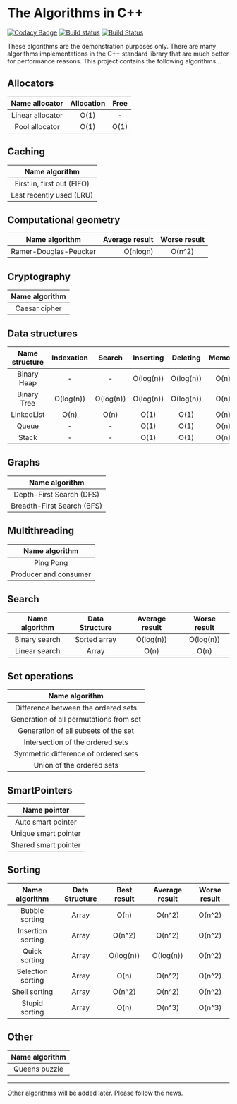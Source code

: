 # The Algorithms in C++

[![Codacy Badge](https://api.codacy.com/project/badge/Grade/761ad7446aa5491e95ce143758656c04)](https://www.codacy.com/app/VladimirBalun/Algorithms?utm_source=github.com&amp;utm_medium=referral&amp;utm_content=VladimirBalun/Algorithms&amp;utm_campaign=Badge_Grade)
[![Build status](https://ci.appveyor.com/api/projects/status/oc3xgrjv0loxl26d?svg=true)](https://ci.appveyor.com/project/VladimirBalun/algorithms)
[![Build Status](https://travis-ci.org/VladimirBalun/Algorithms.svg?branch=master)](https://travis-ci.org/VladimirBalun/Algorithms)

These algorithms are the demonstration purposes only. There are
many algorithms implementations in the C++ standard
library that are much better for performance reasons. This
project contains the following algorithms...

## Allocators

| Name allocator                           | Allocation | Free |
|:----------------------------------------:|:----------:|:----:|
| Linear allocator                         | O(1)       | -    |
| Pool allocator                           | O(1)       | O(1) |

## Caching

| Name algorithm                           |
|:----------------------------------------:|
| First in, first out (FIFO)               |
| Last recently used (LRU)                 |

## Computational geometry

| Name algorithm                           | Average result | Worse result |
|:----------------------------------------:|---------------:|:------------:|
| Ramer-Douglas-Peucker                    | O(nlogn)       | O(n^2)       |

## Cryptography

| Name algorithm                           |
|:----------------------------------------:|
| Caesar cipher                            |

## Data structures

| Name structure     | Indexation  | Search         | Inserting    | Deleting    | Memory |
|:------------------:|:-----------:|:--------------:|:------------:|:-----------:|:------:|
| Binary Heap        | -           | -              | O(log(n))    | O(log(n))   | O(n)   |
| Binary Tree        | O(log(n))   | O(log(n))      | O(log(n))    | O(log(n))   | O(n)   |
| LinkedList         | O(n)        | O(n)           | O(1)         | O(1)        | O(n)   |
| Queue              | -           | -              | O(1)         | O(1)        | O(n)   |
| Stack              | -           | -              | O(1)         | O(1)        | O(n)   |

## Graphs

| Name algorithm             |
|:--------------------------:|
| Depth-First Search (DFS)   |
| Breadth-First Search (BFS) |

## Multithreading

| Name algorithm                           |
|:----------------------------------------:|
| Ping Pong                                |
| Producer and consumer                    |

## Search

| Name algorithm    | Data Structure | Average result | Worse result |
|:-----------------:|:--------------:|:--------------:|:------------:|
| Binary search     | Sorted array   | O(log(n))      | O(log(n))    |
| Linear search     | Array          | O(n)           | O(n)         |

## Set operations

| Name algorithm                           |
|:----------------------------------------:|
| Difference between the ordered sets      |
| Generation of all permutations from set  |
| Generation of all subsets of the set     |
| Intersection of the ordered sets         |
| Symmetric difference of ordered sets     |
| Union of the ordered sets                |

## SmartPointers

| Name pointer                             |
|:----------------------------------------:|
| Auto smart pointer                       |
| Unique smart pointer                     |
| Shared smart pointer                     |

## Sorting

| Name algorithm    |Data Structure | Best result | Average result | Worse result |
|:-----------------:|:-------------:|:-----------:|:--------------:|:------------:|
| Bubble sorting    |  Array        | O(n)        | O(n^2)         | O(n^2)       |
| Insertion sorting |  Array        | O(n^2)      | O(n^2)         | O(n^2)       |
| Quick sorting     |  Array        | O(log(n))   | O(log(n))      | O(n^2)       |
| Selection sorting |  Array        | O(n)        | O(n^2)         | O(n^2)       |
| Shell sorting     |  Array        | O(n^2)      | O(n^2)         | O(n^2)       |
| Stupid sorting    |  Array        | O(n)        | O(n^3)         | O(n^3)       |

## Other
| Name algorithm |
|:--------------:|
| Queens puzzle  |

---

Other algorithms will be added later. Please follow the news.
